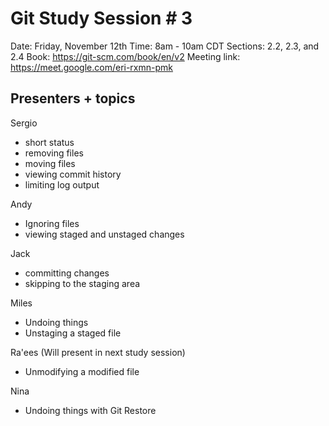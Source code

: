 # Git Study Session # 3

Date: Friday, November 12th 
Time: 8am - 10am CDT
Sections: 2.2, 2.3, and 2.4 
Book: https://git-scm.com/book/en/v2
Meeting link: https://meet.google.com/eri-rxmn-pmk

## Presenters + topics
Sergio 
- short status 
- removing files 
- moving files 
- viewing commit history
- limiting log output

Andy 
- Ignoring files 
- viewing staged and unstaged changes 

Jack 
- committing changes 
- skipping to the staging area 

Miles 
- Undoing things 
- Unstaging a staged file 

Ra'ees (Will present in next study session)
- Unmodifying a modified file 

Nina 
- Undoing things with Git Restore


